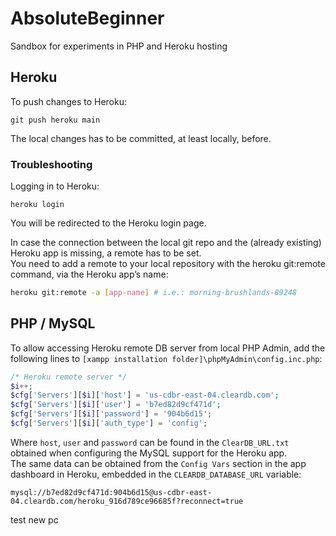 # AbsoluteBeginner
Sandbox for experiments in PHP and Heroku hosting

## Heroku
To push changes to Heroku:
```
git push heroku main
```
The local changes has to be committed, at least locally, before.

### Troubleshooting
Logging in to Heroku:
```
heroku login
```
You will be redirected to the Heroku login page.

In case the connection between the local git repo and the (already existing) Heroku app is missing, a remote has to be set.  
You need to add a remote to your local repository with the heroku git:remote command, via the Heroku app’s name:
```sh
heroku git:remote -a [app-name] # i.e.: morning-brushlands-89248
```
## PHP / MySQL
To allow accessing Heroku remote DB server from local PHP Admin, add the following lines to `[xampp installation folder]\phpMyAdmin\config.inc.php`:
```php
/* Heroku remote server */
$i++;
$cfg['Servers'][$i]['host'] = 'us-cdbr-east-04.cleardb.com';
$cfg['Servers'][$i]['user'] = 'b7ed82d9cf471d';
$cfg['Servers'][$i]['password'] = '904b6d15';
$cfg['Servers'][$i]['auth_type'] = 'config';
```
Where `host`, `user` and `password` can be found in the `ClearDB_URL.txt` obtained when configuring the MySQL support for the Heroku app.  
The same data can be obtained from the `Config Vars` section in the app dashboard in Heroku, embedded in the `CLEARDB_DATABASE_URL` variable:
```
mysql://b7ed82d9cf471d:904b6d15@us-cdbr-east-04.cleardb.com/heroku_916d789ce96685f?reconnect=true
```
test new pc